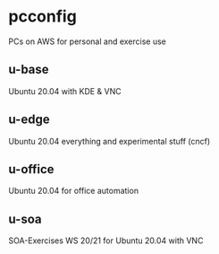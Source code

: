 # pcconfig
PCs on AWS for personal and exercise use

## u-base
Ubuntu 20.04 with KDE & VNC

## u-edge
Ubuntu 20.04 everything and experimental stuff (cncf)

## u-office
Ubuntu 20.04 for office automation

## u-soa
SOA-Exercises WS 20/21 for Ubuntu 20.04 with VNC
